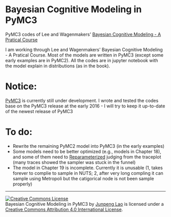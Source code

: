 # Bayesian Cognitive Modeling in PyMC3
PyMC3 codes of Lee and Wagenmakers' [Bayesian Cognitive Modeling - A Pratical Course](http://bayesmodels.com)

I am working through Lee and Wagenmakers' Bayesian Cognitive Modeling - A Pratical Course. Most of the models are written in PyMC3 (except some early examples are in PyMC2). All the codes are in jupyter notebook with the model explain in distributions (as in the book).
  
# Notice: 
[PyMC3](https://github.com/pymc-devs/pymc3/) is currently still under development. I wrote and tested the codes base on the PyMC3 release at the early 2016 - I will try to keep it up-to-date of the newest release of PyMC3

# To do:
- Rewrite the remaining PyMC2 model into PyMC3 (in the early examples)
- Some models need to be better optimized (e.g., models in Chapter 18), and some of them need to [Reparameterized](http://twiecki.github.io/blog/2017/02/08/bayesian-hierchical-non-centered/) judging from the traceplot (many traces showed the sampler was stuck in the funnel)
- The model in Chapter 19 is incomplete. Currently it is unusable (1, takes forever to complie to sample in NUTS; 2, after very long compling it can sample using Metropoli but the catigorical node is not been sample properly)


---

<a rel="license" href="http://creativecommons.org/licenses/by/4.0/"><img alt="Creative Commons License" style="border-width:0" src="https://i.creativecommons.org/l/by/4.0/88x31.png" /></a><br /><span>Bayesian Cognitive Modeling in PyMC3</span> by <a xmlns:cc="http://creativecommons.org/ns#" href="https://github.com/junpenglao/" property="cc:attributionName" rel="cc:attributionURL">Junpeng Lao</a> is licensed under a <a rel="license" href="http://creativecommons.org/licenses/by/4.0/">Creative Commons Attribution 4.0 International License</a>.
